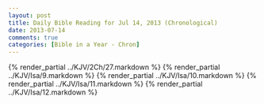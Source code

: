 ```yaml
---
layout: post
title: Daily Bible Reading for Jul 14, 2013 (Chronological)
date: 2013-07-14
comments: true
categories: [Bible in a Year - Chron]
---
```

{% render_partial ../KJV/2Ch/27.markdown %}
{% render_partial ../KJV/Isa/9.markdown %}
{% render_partial ../KJV/Isa/10.markdown %}
{% render_partial ../KJV/Isa/11.markdown %}
{% render_partial ../KJV/Isa/12.markdown %}
